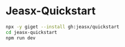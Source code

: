 # Jeasx-Quickstart

```bash
npx -y giget --install gh:jeasx/quickstart
cd jeasx-quickstart
npm run dev
```
